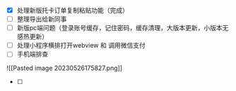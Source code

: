 
- [x] 处理新版托卡订单复制粘贴功能（完成）
- [ ] 整理导出给新同事
- [ ] 新版pc端问题（登录账号缓存，记住密码，缓存清理，大版本更新，小版本无感热更新）
- [ ] 处理小程序横排打开webview 和 调用微信支付
- [ ] 手机端排查

![[Pasted image 20230526175827.png]]

- [ ] 